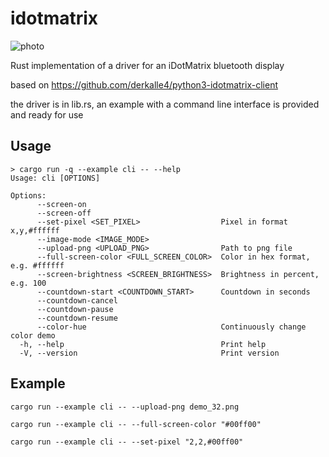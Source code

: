 # idotmatrix

![photo](https://github.com/Kezii/idotmatrix/assets/3357750/2803a7a8-2352-4b11-873a-482f748ef282)

Rust implementation of a driver for an iDotMatrix bluetooth display

based on https://github.com/derkalle4/python3-idotmatrix-client

the driver is in lib.rs, an example with a command line interface is provided and ready for use

## Usage

```
> cargo run -q --example cli -- --help
Usage: cli [OPTIONS]

Options:
      --screen-on                              
      --screen-off                             
      --set-pixel <SET_PIXEL>                  Pixel in format x,y,#ffffff
      --image-mode <IMAGE_MODE>                
      --upload-png <UPLOAD_PNG>                Path to png file
      --full-screen-color <FULL_SCREEN_COLOR>  Color in hex format, e.g. #ffffff
      --screen-brightness <SCREEN_BRIGHTNESS>  Brightness in percent, e.g. 100
      --countdown-start <COUNTDOWN_START>      Countdown in seconds
      --countdown-cancel                       
      --countdown-pause                        
      --countdown-resume                       
      --color-hue                              Continuously change color demo
  -h, --help                                   Print help
  -V, --version                                Print version

```

## Example

```
cargo run --example cli -- --upload-png demo_32.png
```

```
cargo run --example cli -- --full-screen-color "#00ff00"
```

```
cargo run --example cli -- --set-pixel "2,2,#00ff00"
```
